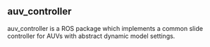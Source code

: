 ## auv_controller  
auv_controller is a ROS package which implements a common slide controller for AUVs with abstract dynamic model settings.  
